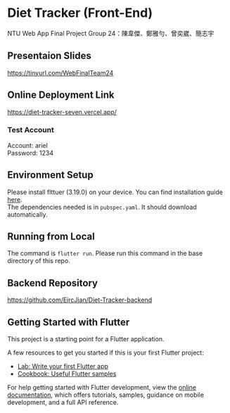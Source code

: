 # Diet Tracker (Front-End)
NTU Web App Final Project
Group 24：陳韋傑、鄭雅勻、曾奕崴、簡志宇

## Presentaion Slides
https://tinyurl.com/WebFinalTeam24

## Online Deployment Link
https://diet-tracker-seven.vercel.app/  

### Test Account
Account: ariel  
Password: 1234  

## Environment Setup
Please install flttuer (3.19.0) on your device. You can find installation guide [here](https://docs.flutter.dev/get-started/install/windows/web?tab=download).  
The dependencies needed is in `pubspec.yaml`. It should download automatically.

## Running from Local
The command is `flutter run`. Please run this command in the base directory of this repo.

## Backend Repository
https://github.com/EircJian/Diet-Tracker-backend

## Getting Started with Flutter

This project is a starting point for a Flutter application.

A few resources to get you started if this is your first Flutter project:

- [Lab: Write your first Flutter app](https://docs.flutter.dev/get-started/codelab)
- [Cookbook: Useful Flutter samples](https://docs.flutter.dev/cookbook)

For help getting started with Flutter development, view the
[online documentation](https://docs.flutter.dev/), which offers tutorials,
samples, guidance on mobile development, and a full API reference.
